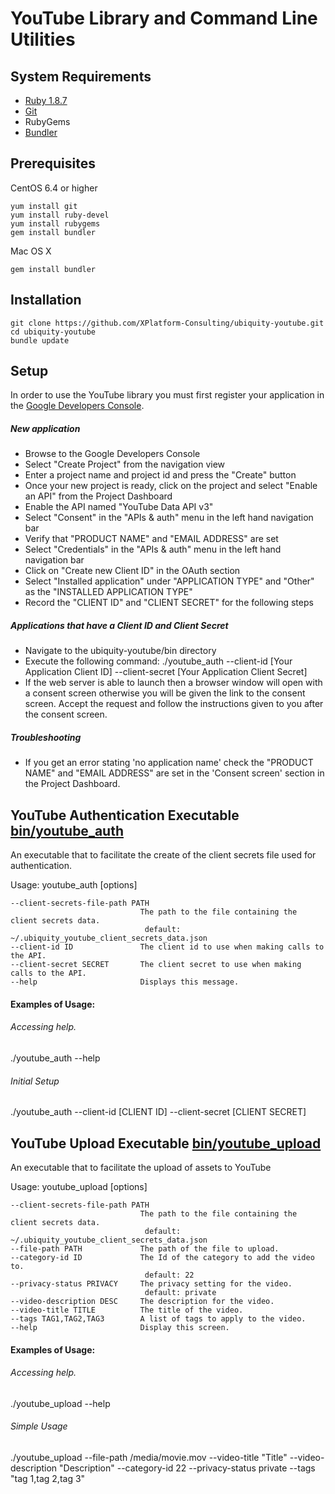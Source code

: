 YouTube Library and Command Line Utilities
==========================================

System Requirements
------------
  
  - <a href="https://www.ruby-lang.org/en/installation/" target="_blank">Ruby 1.8.7</a>
  - <a href="http://git-scm.com/book/en/Getting-Started-Installing-Git" target="_blank">Git</a> 
  - RubyGems
  - <a href="http://bundler.io/" target="_blank">Bundler</a>
    
Prerequisites
-------------

CentOS 6.4 or higher

    yum install git
    yum install ruby-devel
    yum install rubygems
    gem install bundler

Mac OS X
    
    gem install bundler

    
Installation
------------

    git clone https://github.com/XPlatform-Consulting/ubiquity-youtube.git
    cd ubiquity-youtube
    bundle update


Setup
-----

  In order to use the YouTube library you must first register your application in the <a href="https://console.developers.google.com" target="_blank">Google Developers Console</a>.
  
##### New application
  - Browse to the Google Developers Console
  - Select "Create Project" from the navigation view
  - Enter a project name and project id and press the "Create" button
  - Once your new project is ready, click on the project and select "Enable an API" from the Project Dashboard
  - Enable the API named "YouTube Data API v3"
  - Select "Consent" in the "APIs & auth" menu in the left hand navigation bar     
  - Verify that "PRODUCT NAME" and "EMAIL ADDRESS" are set
  - Select "Credentials" in the "APIs & auth" menu in the left hand navigation bar   
  - Click on "Create new Client ID" in the OAuth section
  - Select "Installed application" under "APPLICATION TYPE" and "Other" as the "INSTALLED APPLICATION TYPE"
  - Record the "CLIENT ID" and "CLIENT SECRET" for the following steps 
  
##### Applications that have a Client ID and Client Secret
  - Navigate to the ubiquity-youtube/bin directory
  - Execute the following command: ./youtube_auth --client-id [Your Application Client ID] --client-secret [Your Application Client Secret]
  - If the web server is able to launch then a browser window will open with a consent screen otherwise you will be given the link to the consent screen.
    Accept the request and follow the instructions given to you after the consent screen.
    

##### Troubleshooting
  - If you get an error stating 'no application name' check the "PRODUCT NAME" and "EMAIL ADDRESS" are set in the 'Consent screen' section in the Project Dashboard.
    
YouTube Authentication Executable [bin/youtube_auth](./bin/youtube_auth)
-------------------------------------------------------------------------
An executable that to facilitate the create of the client secrets file used for authentication.

Usage: youtube_auth [options]

    --client-secrets-file-path PATH
                                 The path to the file containing the client secrets data.
                                  default: ~/.ubiquity_youtube_client_secrets_data.json
    --client-id ID               The client id to use when making calls to the API.
    --client-secret SECRET       The client secret to use when making calls to the API.
    --help                       Displays this message.
        
#### Examples of Usage:

###### Accessing help.
  ./youtube_auth --help
  
###### Initial Setup
  ./youtube_auth --client-id [CLIENT ID] --client-secret [CLIENT SECRET]


YouTube Upload Executable [bin/youtube_upload](./bin/youtube_upload)
--------------------------------------------------------------------
An executable that to facilitate the upload of assets to YouTube

Usage: youtube_upload [options]

    --client-secrets-file-path PATH
                                 The path to the file containing the client secrets data.
                                  default: ~/.ubiquity_youtube_client_secrets_data.json
    --file-path PATH             The path of the file to upload.
    --category-id ID             The Id of the category to add the video to.
                                  default: 22
    --privacy-status PRIVACY     The privacy setting for the video.
                                  default: private
    --video-description DESC     The description for the video.
    --video-title TITLE          The title of the video.
    --tags TAG1,TAG2,TAG3        A list of tags to apply to the video.
    --help                       Display this screen.
        
#### Examples of Usage:

###### Accessing help.
  ./youtube_upload --help
  
###### Simple Usage
  ./youtube_upload --file-path /media/movie.mov --video-title "Title" --video-description "Description" --category-id 22 --privacy-status private --tags "tag 1,tag 2,tag 3" 
